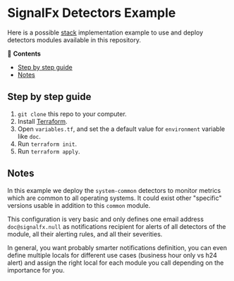 # SignalFx Detectors Example

Here is a possible 
[stack](https://github.com/claranet/terraform-signalfx-detectors/wiki/Getting-started#stack) 
implementation example to use and deploy detectors modules available in this repository.

<!-- START doctoc generated TOC please keep comment here to allow auto update -->
<!-- DON'T EDIT THIS SECTION, INSTEAD RE-RUN doctoc TO UPDATE -->
:link: **Contents**

- [Step by step guide](#step-by-step-guide)
- [Notes](#notes)

<!-- END doctoc generated TOC please keep comment here to allow auto update -->

## Step by step guide

1. `git clone` this repo to your computer.
1. Install [Terraform](https://www.terraform.io/).
1. Open `variables.tf`, and set the a default value for `environment` variable like `doc`.
1. Run `terraform init`.
1. Run `terraform apply`.

## Notes

In this example we deploy the `system-common` detectors to monitor metrics which are common to all 
operating systems. It could exist other "specific" versions usable in addition to this `common` module.

This configuration is very basic and only defines one email address `doc@signalfx.null` as notifications 
recipient for alerts of all detectors of the module, all their alerting rules, and all their severities.

In general, you want probably smarter notifications definition, you can even define multiple locals 
for different use cases (business hour only vs h24 alert) and assign the right local for each module 
you call depending on the importance for you.

